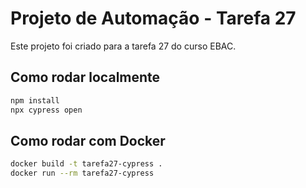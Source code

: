 
# Projeto de Automação - Tarefa 27

Este projeto foi criado para a tarefa 27 do curso EBAC.

## Como rodar localmente
```bash
npm install
npx cypress open
```

## Como rodar com Docker
```bash
docker build -t tarefa27-cypress .
docker run --rm tarefa27-cypress
```
